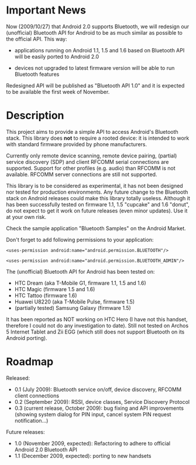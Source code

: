 # Important News #
Now (2009/10/27) that Android 2.0 supports Bluetooth, we will redesign our (unofficial) Bluetooth API for Android to be as much similar as possible to the official API. This way:

- applications running on Android 1.1, 1.5 and 1.6 based on Bluetooth API will be easily ported to Android 2.0

- devices not upgraded to latest firmware version will be able to run Bluetooth features

Redesigned API will be published as "Bluetooth API 1.0" and it is expected to be available the first week of November.


# Description #
This project aims to provide a simple API to access Android's Bluetooth stack. This library does **not** to require a rooted device: it is intended to work with standard firmware provided by phone manufacturers.

Currently only remote device scanning, remote device pairing, (partial) service discovery (SDP) and client RFCOMM serial connections are supported. Support for other profiles (e.g. audio) than RFCOMM is not available. RFCOMM server connections are still not supported.

This library is to be considered as experimental, it has not been designed nor tested for production environments. Any future change to the Bluetooth stack on Android releases could make this library totally useless. Although it has been successfully tested on firmware 1.1, 1.5 "cupcake" and 1.6 "donut", do not expect to get it work on future releases (even minor updates). Use it at your own risk.

Check the sample application "Bluetooth Samples" on the Android Market.


Don't forget to add following permissions to your application:

```
<uses-permission android:name="android.permission.BLUETOOTH"/>

<uses-permission android:name="android.permission.BLUETOOTH_ADMIN"/>
```

The (unofficial) Bluetooth API for Android has been tested on:

  * HTC Dream (aka T-Mobile G1, firmware 1.1, 1.5 and 1.6)
  * HTC Magic (firmware 1.5 and 1.6)
  * HTC Tattoo (firmware 1.6)
  * Huawei U8220 (aka T-Mobile Pulse, firmware 1.5)
  * (partially tested) Samsung Galaxy (firmware 1.5)

It has been reported as NOT working on HTC Hero (I have not this handset, therefore I could not do any investigation to date). Still not tested on Archos 5 Internet Tablet and Zii EGG (which still does not support Bluetooth on its Android porting).

# Roadmap #

Released:

  * 0.1 (July 2009): Bluetooth service on/off, device discovery, RFCOMM client connections
  * 0.2 (September 2009): RSSI, device classes, Service Discovery Protocol
  * 0.3 (current release, October 2009): bug fixing and API improvements (showing system dialog for PIN input, cancel system PIN request notification...)


Future releases:

  * 1.0 (November 2009, expected): Refactoring to adhere to official Android 2.0 Bluetooth API
  * 1.1 (December 2009, expected): porting to new handsets
